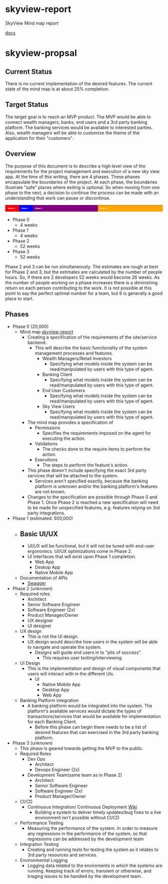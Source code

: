 # skyview-report
SkyView Mind map report


[docs](index.html)


# skyview-propsal

## Current Status

There is no current implementation of the desired features. The current state of the mind map is at about 25% completion.

## Target Status

The target goal is to reach an MVP product. The MVP would be able to connect wealth managers, banks, end users and a 3rd party banking platform. The banking services would be available to interested parties. Also, wealth managers will be able to customize the theme of the application for their "customers".

## Overview
The purpose of this document is to describe a high level view of the requirements for the project management and execution of a new sky view app. At the time of this writing, there are 4 phases. These phases encapsulate the boundaries of the project. At each phase, the boundaries illustrate "safe" places where exiting is optional. So when moving from one phase to the next, a decision to continue the process can be made with an understanding that work can pause or discontinue. 


 ![Timeline](timeline.png)

- Phase 0
    - 4 weeks
- Phase 1
    - 4 weeks
- Phase 2
    - 52 weeks
- Phase 3
    - 52 weeks

Phase 2 and 3 can be run simultaneously. The estimates are rough at best for Phase 2 and 3, but the estimates are calculated by the number of people hours. So, if there are 2 developers 52 weeks would become 26 weeks. As the number of people working on a phase increases there is a diminishing return on each person contributing to the work. It is not possible at this point to say the perfect optimal number for a team, but 6 is generally a good place to start.

## Phases

-   Phase 0 (20,000)
    - Mind map [skyview-report](https://mephisto83.github.io/skyview-report/)
        - Creating a specification of the requirements of the site/service backend.
            - This will describe the basic functionality of the system management processes and features.
                -   Wealth Managers/Retail Investors
                    - Specifying what models inside the system can be read/manipulated by users with this type of agent.
                -   Banking Client
                    - Specifying what models inside the system can be read/manipulated by users with this type of agent.
                -   End User Customers
                    - Specifying what models inside the system can be read/manipulated by users with this type of agent.
                -   Sky View Users
                    - Specifying what models inside the system can be read/manipulated by users with this type of agent.
        - The mind map provides a specification of
            - Permissions
                - Specifies the requirements imposed on the agent for executing the action.
            - Validations
                - The checks done to the require items to perform the action.
            - Executions
                - The steps to perform the feature's action.
        - This phase doesn't include specifying the exact 3rd party services that will be attached to the system.
            - Services aren't specified exactly, because the banking platform is unknown and/or the banking platform's features are not known.
        - Changes to the specification are possible through Phase 0 and Phase 1. Once Phase 2 is reached a new specification will need to be made for unspecified features, e.g. features relying on 3rd party integrations.
-   Phase 1 (estimated: 500,000)
    - Basic UI/UX
        - 
        - UI/UX will be functional, but it will not be tuned with end-user ergonomics. UI/UX optimizations come in Phase 2. 
        - UI Interfaces that will exist upon Phase 1 completion.
            - Web App
            - Deskop App
            - Native Mobile App
    - Documentation of APIs
        - [Swagger](https://swagger.io/)
-   Phase 2 (unknown)
    - Required roles
        - Architect
        - Senior Software Engineer
        - Software Engineer (2x)
        - Product Manager/Owner
        - UX designer
        - UI designer
    -   UX design
        - This is not the UI design.
        - UX design would describe how users in the system will be able to navigate and operate the system.
            - Designs will guide end users in to "pits of success".
                - This requires user testing/interviewing
    - UI Design
        - This is the implementation and design of visual components that users will interact with in the different UIs.
            - UI
                - Native Mobile App
                - Desktop App
                - Web App
    -   Banking Platform integration
        - A banking platform would be integrated into the system. The platform's available services would dictate the types of transactions/services that would be available for implementation for each Banking Client.
            - Before this phase can begin there needs to be a list of desired features that can exercised in the 3rd party banking platform.
-   Phase 3 (unknown)
    - This phase is geared towards getting the MVP to the public.
    - Required Roles
        - Dev Ops
            - Architect
            - Devops Engineer (2x)
        - Development Team(same team as in Phase 2)
            - Architect
            - Senior Software Engineer
            - Software Engineer (2x)
            - Product Manager/Owner
    - CI/CD
        - Continuous Integration/ Continuous Deployment [Wiki](https://en.wikipedia.org/wiki/CI/CD)
            - Building a system to deliver timely updates/bug fixes to a live environment isn't possible without CI/CD
    - Performance Testing
        - Measuring the performance of the system. In order to measure any regressions in the performance of the system, so that regressions can be addressed by the development team 
    - Integration Testing
        - Creating and running tests for testing the system as it relates to 3rd party resources and services. 
    - Environmental Logging
        - Logging data related to the enviroments in which the systems are running. Keeping track of errors, transient or otherwise, and triaging issues to be handled by the development team.